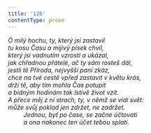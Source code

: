```yaml
---
title: '126'
contentType: prose
---
```


<section>

_Ó milý hochu, ty, který jsi zastavil  
tu kosu Času a míjivý písek chvil,  
který jsi vadnutím vzrostl a ukázal,  
jak chřadnou přátelé, ač ty sám rosteš dál,  
jestli tě Příroda, nejvyšší paní zkáz,  
chce na tvé cestě vpřed zastavit v květu krás,  
drží tě, aby tím mohla Čas potupit  
a bídným hodinám tak lstivě život vzít.  
A přece měj z ní strach, ty, v němž se vidí svět:  
může svůj poklad jen zdržet, ne zadržet.  
         Jednou, byť po čase, se začne účtovati  
         a ona nakonec ten účet tebou splatí._

</section>

